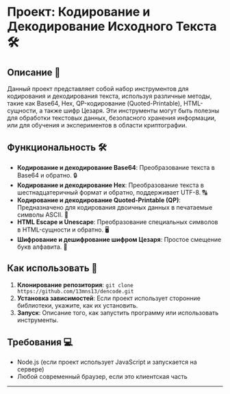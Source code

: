 # Проект: Кодирование и Декодирование Исходного Текста 🛠️

## Описание 📝

Данный проект представляет собой набор инструментов для кодирования и декодирования текста, используя различные методы, такие как Base64, Hex, QP-кодирование (Quoted-Printable), HTML-сущности, а также шифр Цезаря. Эти инструменты могут быть полезны для обработки текстовых данных, безопасного хранения информации, или для обучения и экспериментов в области криптографии.

## Функциональность 🛠

- **Кодирование и декодирование Base64**: Преобразование текста в Base64 и обратно. 🔒
- **Кодирование и декодирование Hex**: Преобразование текста в шестнадцатеричный формат и обратно, поддерживает UTF-8. 🔠
- **Кодирование и декодирование Quoted-Printable (QP)**: Предназначено для кодирования двоичных данных в печатаемые символы ASCII. 📃
- **HTML Escape и Unescape**: Преобразование специальных символов в HTML-сущности и обратно. 🖥️
- **Шифрование и дешифрование шифром Цезаря**: Простое смещение букв алфавита. 📜

## Как использовать 🚀

1. **Клонирование репозитория**: `git clone https://github.com/13mns13/dencode.git`
2. **Установка зависимостей**: Если проект использует сторонние библиотеки, укажите, как их установить.
3. **Запуск**: Описание того, как запустить программу или использовать инструменты.

## Требования 💻

- Node.js (если проект использует JavaScript и запускается на сервере)
- Любой современный браузер, если это клиентская часть

---

